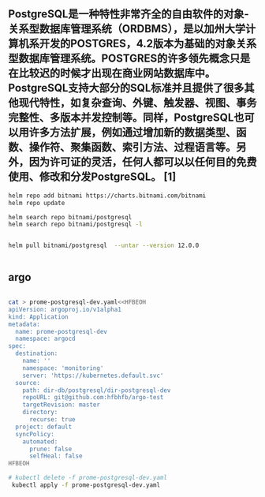 

## 

## PostgreSQL是一种特性非常齐全的自由软件的对象-关系型数据库管理系统（ORDBMS），是以加州大学计算机系开发的POSTGRES，4.2版本为基础的对象关系型数据库管理系统。POSTGRES的许多领先概念只是在比较迟的时候才出现在商业网站数据库中。PostgreSQL支持大部分的SQL标准并且提供了很多其他现代特性，如复杂查询、外键、触发器、视图、事务完整性、多版本并发控制等。同样，PostgreSQL也可以用许多方法扩展，例如通过增加新的数据类型、函数、操作符、聚集函数、索引方法、过程语言等。另外，因为许可证的灵活，任何人都可以以任何目的免费使用、修改和分发PostgreSQL。 [1] 


``` bash
helm repo add bitnami https://charts.bitnami.com/bitnami
helm repo update

helm search repo bitnami/postgresql  
helm search repo bitnami/postgresql -l


helm pull bitnami/postgresql  --untar --version 12.0.0



```


## argo
``` bash

cat > prome-postgresql-dev.yaml<<HFBEOH
apiVersion: argoproj.io/v1alpha1
kind: Application
metadata:
  name: prome-postgresql-dev
  namespace: argocd
spec:
  destination:
    name: ''
    namespace: 'monitoring'
    server: 'https://kubernetes.default.svc'
  source:
    path: dir-db/postgresql/dir-postgresql-dev
    repoURL: git@github.com:hfbhfb/argo-test
    targetRevision: master
    directory:
      recurse: true
  project: default
  syncPolicy:
    automated:
      prune: false
      selfHeal: false
HFBEOH

# kubectl delete -f prome-postgresql-dev.yaml
 kubectl apply -f prome-postgresql-dev.yaml

```
